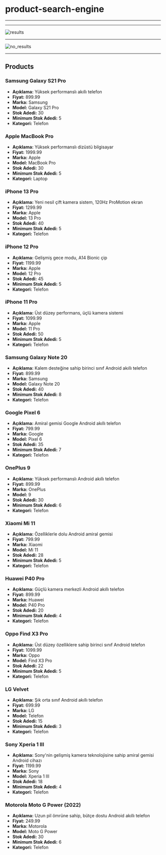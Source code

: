 # product-search-engine

------------------------------------------------------------------------------------------------------------------------



------------------------------------------------------------------------------------------------------------------------

![results](https://github.com/muates/product-search-engine/assets/69807298/bf0c0d74-e917-411b-8ab4-de99ec35cbe3)

------------------------------------------------------------------------------------------------------------------------

![no_results](https://github.com/muates/product-search-engine/assets/69807298/954106ac-07e7-46f4-9f22-cd96a42f7ba0)

------------------------------------------------------------------------------------------------------------------------

## Products

### Samsung Galaxy S21 Pro
- **Açıklama:** Yüksek performanslı akıllı telefon
- **Fiyat:** 899.99
- **Marka:** Samsung
- **Model:** Galaxy S21 Pro
- **Stok Adedi:** 30
- **Minimum Stok Adedi:** 5
- **Kategori:** Telefon

### Apple MacBook Pro
- **Açıklama:** Yüksek performanslı dizüstü bilgisayar
- **Fiyat:** 1999.99
- **Marka:** Apple
- **Model:** MacBook Pro
- **Stok Adedi:** 30
- **Minimum Stok Adedi:** 5
- **Kategori:** Laptop

### iPhone 13 Pro
- **Açıklama:** Yeni nesil çift kamera sistem, 120Hz ProMotion ekran
- **Fiyat:** 1299.99
- **Marka:** Apple
- **Model:** 13 Pro
- **Stok Adedi:** 40
- **Minimum Stok Adedi:** 5
- **Kategori:** Telefon

### iPhone 12 Pro
- **Açıklama:** Gelişmiş gece modu, A14 Bionic çip
- **Fiyat:** 1199.99
- **Marka:** Apple
- **Model:** 12 Pro
- **Stok Adedi:** 45
- **Minimum Stok Adedi:** 5
- **Kategori:** Telefon

### iPhone 11 Pro
- **Açıklama:** Üst düzey performans, üçlü kamera sistemi
- **Fiyat:** 1099.99
- **Marka:** Apple
- **Model:** 11 Pro
- **Stok Adedi:** 50
- **Minimum Stok Adedi:** 5
- **Kategori:** Telefon

### Samsung Galaxy Note 20
- **Açıklama:** Kalem desteğine sahip birinci sınıf Android akıllı telefon
- **Fiyat:** 899.99
- **Marka:** Samsung
- **Model:** Galaxy Note 20
- **Stok Adedi:** 40
- **Minimum Stok Adedi:** 8
- **Kategori:** Telefon

### Google Pixel 6
- **Açıklama:** Amiral gemisi Google Android akıllı telefon
- **Fiyat:** 799.99
- **Marka:** Google
- **Model:** Pixel 6
- **Stok Adedi:** 35
- **Minimum Stok Adedi:** 7
- **Kategori:** Telefon

### OnePlus 9
- **Açıklama:** Yüksek performanslı Android akıllı telefon
- **Fiyat:** 899.99
- **Marka:** OnePlus
- **Model:** 9
- **Stok Adedi:** 30
- **Minimum Stok Adedi:** 6
- **Kategori:** Telefon

### Xiaomi Mi 11
- **Açıklama:** Özelliklerle dolu Android amiral gemisi
- **Fiyat:** 799.99
- **Marka:** Xiaomi
- **Model:** Mi 11
- **Stok Adedi:** 28
- **Minimum Stok Adedi:** 5
- **Kategori:** Telefon

### Huawei P40 Pro
- **Açıklama:** Güçlü kamera merkezli Android akıllı telefon
- **Fiyat:** 899.99
- **Marka:** Huawei
- **Model:** P40 Pro
- **Stok Adedi:** 20
- **Minimum Stok Adedi:** 4
- **Kategori:** Telefon

### Oppo Find X3 Pro
- **Açıklama:** Üst düzey özelliklere sahip birinci sınıf Android telefon
- **Fiyat:** 1099.99
- **Marka:** Oppo
- **Model:** Find X3 Pro
- **Stok Adedi:** 22
- **Minimum Stok Adedi:** 5
- **Kategori:** Telefon

### LG Velvet
- **Açıklama:** Şık orta sınıf Android akıllı telefon
- **Fiyat:** 699.99
- **Marka:** LG
- **Model:** Telefon
- **Stok Adedi:** 15
- **Minimum Stok Adedi:** 3
- **Kategori:** Telefon

### Sony Xperia 1 III
- **Açıklama:** Sony'nin gelişmiş kamera teknolojisine sahip amiral gemisi Android cihazı
- **Fiyat:** 1199.99
- **Marka:** Sony
- **Model:** Xperia 1 III
- **Stok Adedi:** 18
- **Minimum Stok Adedi:** 4
- **Kategori:** Telefon

### Motorola Moto G Power (2022)
- **Açıklama:** Uzun pil ömrüne sahip, bütçe dostu Android akıllı telefon
- **Fiyat:** 249.99
- **Marka:** Motorola
- **Model:** Moto G Power
- **Stok Adedi:** 30
- **Minimum Stok Adedi:** 6
- **Kategori:** Telefon
